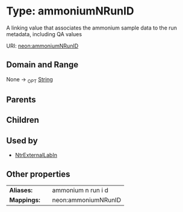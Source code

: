 
# Type: ammoniumNRunID


A linking value that associates the ammonium sample data to the run metadata, including QA values

URI: [neon:ammoniumNRunID](https://data.neonscience.org/ammoniumNRunID)


## Domain and Range

None ->  <sub>OPT</sub> [String](types/String.md)

## Parents


## Children


## Used by

 * [NtrExternalLabIn](NtrExternalLabIn.md)

## Other properties

|  |  |  |
| --- | --- | --- |
| **Aliases:** | | ammonium n run i d |
| **Mappings:** | | neon:ammoniumNRunID |

